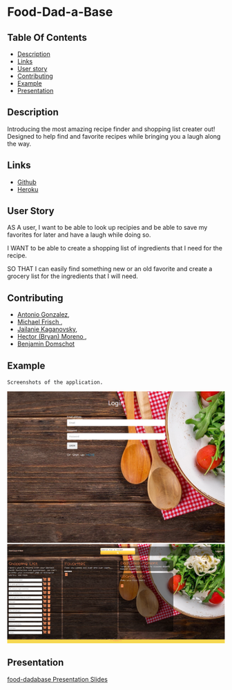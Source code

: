 
  
  # Food-Dad-a-Base

  ## Table Of Contents
  - [Description](#description)
  - [Links](#links)
  - [User story](#userstory)
  - [Contributing](#contributing)
  - [Example](#example)
  - [Presentation](#Presentation)

  ## Description 
  Introducing the most amazing recipe finder and shopping list creater out! Designed to help find and favorite 
  recipes while bringing you a laugh along the way. 

  ## Links
  - [Github](https://github.com/goantonioUW/food-dadabase)
  - [Heroku](https://new-food-app.herokuapp.com/login)
  
  ## User Story
  AS A user, I want to be able to look up recipies and be able to save my favorites for later and have a laugh while doing so. 

  I WANT to be able to create a shopping list of ingredients that I need for the recipe. 

  SO THAT I can easily find something new or an old favorite and create a grocery list for the ingredients that I will need. 
  

  ## Contributing
  - [Antonio Gonzalez](http://github.com/goantonioUW),
  - [Michael Frisch ](http://github.com/mfrisch87),
  - [Jailanie Kaganovsky](http://github.com/jkaganovsky),
  - [Hector (Bryan) Moreno ](http://github.com/bfourGitHub),
  - [Benjamin Domschot ](http://github.com/Bdomschot)


  ## Example
    Screenshots of the application.
  ![Screenshot of the login page](public/stylesheets/assets/Screenshot2.png)
  ![Screenshot of the members page](public/stylesheets/assets/screenshot.png)
  
  
  ## Presentation
  [food-dadabase Presentation Slides](https://docs.google.com/presentation/d/1MjIPanVPaaMoMh3-gfeyL3os7C-lBUWjLQqFEKfd1Wg/edit?usp=sharing)


